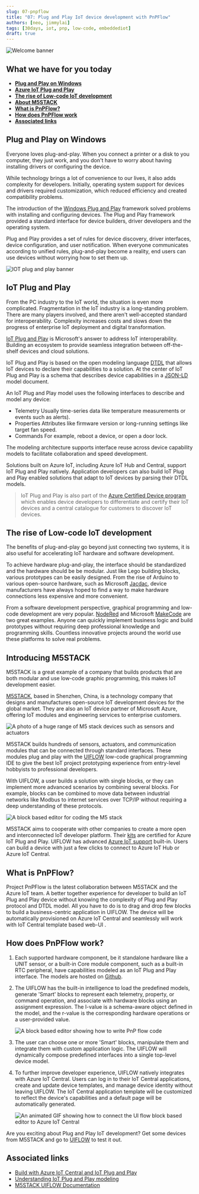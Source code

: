 ```yaml
---
slug: 07-pnpflow
title: "07: Plug and Play IoT device development with PnPFlow"
authors: [neo, jimmylai]
tags: [30days, iot, pnp, low-code, embeddediot]
draft: true
---
```


<head>
  <meta name="twitter:url" content="https://julyot.dev/blog/07-pnpflow" />
  <meta name="twitter:title" content="Plug and Play IoT device development with PnPFlow" />
  <meta name="twitter:description" content="Plug and Play IoT device development with PnPFlow" />
  <meta name="twitter:image" content="https://julyot.dev/img/png/JulyOT-banner-7-pnpflow.png" />
  <meta name="twitter:card" content="summary_large_image" />
  <meta name="twitter:creator" content="@jimbobbennett" />
  <meta name="twitter:site" content="@AzureAdvocates" />
  <link rel="canonical" href="https://julyot.dev/blog/07-pnpflow" />
</head>

![Welcome banner](/img/png/JulyOT-banner-7-pnpflow.png)

## What we have for you today

* [**Plug and Play on Windows**](#plug-and-play-story-on-windows)
* [**Azure IoT Plug and Play**](#azure-iot-plug-and-play)
* [**The rise of Low-code IoT development**](#the-rise-of-low-code-iot-development)
* [**About M5STACK**](#about-m5stack)
* [**What is PnPFlow?**](#what-is-pnpflow)
* [**How does PnPFlow work**](#how-does-pnpflow-work)
* [**Associated links**](#associated-links)

<!--TODO: Insert Youtube video here.-->

## Plug and Play on Windows

Everyone loves plug-and-play. When you connect a printer or a disk to you computer, they just work, and you don't have to worry about having installing drivers or configuring the device.

While technology brings a lot of convenience to our lives, it also adds complexity for developers. Initially, operating system support for devices and drivers required customization, which reduced efficiency and created compatibility problems.

The introduction of the [Windows Plug and Play](https://docs.microsoft.com/windows-hardware/drivers/kernel/introduction-to-plug-and-play?wt.mc_id=eventspg_16482_webpage_reactor) framework solved problems with installing and configuring devices. The Plug and Play framework provided a standard interface for device builders, driver developers and the operating system.

Plug and Play provides a set of rules for device discovery, driver interfaces, device configuration, and user notification. When everyone communicates according to unified rules, plug-and-play become a reality, end users can use devices without worrying how to set them up.

![IOT plug and play banner](/img/png/iotpnp.png)

## IoT Plug and Play

From the PC industry to the IoT world, the situation is even more complicated. Fragmentation in the IoT industry is a long-standing problem. There are many players involved, and there aren't well-accepted standard for interoperability. Complexity increases costs and slows down the progress of enterprise IoT deployment and digital transformation.

[IoT Plug and Play](https://docs.microsoft.com/azure/iot-develop/overview-iot-plug-and-play?wt.mc_id=eventspg_16482_webpage_reactor) is Microsoft's answer to address IoT interoperability. Building an ecosystem to provide seamless integration between off-the-shelf devices and cloud solutions.

IoT Plug and Play is based on the open modeling language [DTDL](https://github.com/Azure/opendigitaltwins-dtdl/blob/master/DTDL/v2/dtdlv2.md) that allows IoT devices to declare their capabilities to a solution. At the center of IoT Plug and Play is a schema that describes device capabilities in a [JSON-LD](https://json-ld.org/) model document.

An IoT Plug and Play model uses the following interfaces to describe and model any device:

* Telemetry
  Usually time-series data like temperature measurements or events such as alerts).
* Properties
  Attributes like firmware version or long-running settings like target fan speed.
* Commands
  For example, reboot a device, or open a door lock.

The modeling architecture supports interface reuse across device capability models to facilitate collaboration and speed development.

Solutions built on Azure IoT, including Azure IoT Hub and Central, support IoT Plug and Play natively. Application developers can also build IoT Plug and Play enabled solutions that adapt to IoT devices by parsing their DTDL models.

> IoT Plug and Play is also part of the [Azure Certified Device program](https://www.microsoft.com/azure/partners/azure-certified-device?wt.mc_id=eventspg_16482_webpage_reactor) which enables device developers to differentiate and certify their IoT devices and a central catalogue for customers to discover IoT devices.

## The rise of Low-code IoT development

The benefits of plug-and-play go beyond just connecting two systems, it is also useful for accelerating IoT hardware and software development.

To achieve hardware plug-and-play, the interface should be standardized and the hardware should be be modular. Just like Lego building blocks, various prototypes can be easily designed. From the rise of Arduino to various open-source hardware, such as Microsoft [Jacdac](https://microsoft.github.io/jacdac-docs/), device manufacturers have always hoped to find a way to make hardware connections less expensive and more convenient.

From a software development perspective, graphical programming and low-code development are very popular. [NodeRed](https://nodered.org/) and Microsoft [MakeCode](https://www.microsoft.com/makecode?wt.mc_id=eventspg_16482_webpage_reactor) are two great examples. Anyone can quickly implement business logic and build prototypes without requiring deep professional knowledge and programming skills. Countless innovative projects around the world use these platforms to solve real problems.

## Introducing M5STACK

M5STACK is a great example of a company that builds products that are both modular and use low-code graphic programming, this makes IoT development easier.

[M5STACK](https://m5stack.com/), based in Shenzhen, China, is a technology company that designs and manufactures open-source IoT development devices for the global market. They are also an IoT device partner of Microsoft Azure, offering IoT modules and engineering services to enterprise customers.

![A photo of a huge range of M5 stack devices such as sensors and actuators](/img/png/m5stackdevice.png)

M5STACK builds hundreds of sensors, actuators, and communication modules that can be connected through standard interfaces. These modules plug and play with the [UIFLOW](https://flow.m5stack.com) low-code graphical programming IDE to give the best IoT project prototyping experience from entry-level hobbyists to professional developers.

With UIFLOW, a user builds a solution with single blocks, or they can implement more advanced scenarios by combining several blocks. For example, blocks can be combined to move data between industrial networks like Modbus to internet services over TCP/IP without requiring a deep understanding of these protocols.

![A block based editor for coding the M5 stack](/img/png/uiflow.png)

M5STACK aims to cooperate with other companies to create a more open and interconnected IoT developer platform. Their [kits](https://devicecatalog.azure.com/devices/84fe4cc3-cdf1-48a1-8b58-07685890f359) are certified for Azure IoT Plug and Play. UIFLOW has advanced [Azure IoT support](https://docs.m5stack.com/en/uiflow/iotcloud/azure) built-in.  Users can build a device with just a few clicks to connect to Azure IoT Hub or Azure IoT Central.

## What is PnPFlow?

Project PnPFlow is the latest collaboration between M5STACK and the Azure IoT team. A better together experience for developer to build an IoT Plug and Play device without knowing the complexity of Plug and Play protocol and DTDL model. All you have to do is to drag and drop few blocks to build a business-centric application in UIFLOW. The device will be automatically provisioned on Azure IoT Central and seamlessly will work with IoT Central template based web-UI .

## How does PnPFlow work?

1. Each supported hardware component, be it standalone hardware like a UNIT sensor, or a built-in Core module component, such as a built-in RTC peripheral, have capabilities modeled as an IoT Plug and Play interface. The models are hosted on [Github](https://github.com/m5stack/M5-iot-plugandplay-models).

2. The UIFLOW has the built-in intelligence to load the predefined models, generate 'Smart' blocks to represent each telemetry, property, or command operation, and associate with hardware blocks using an assignment expression. The l-value is a schema-aware object defined in the model, and the r-value is the corresponding hardware operations or a user-provided value.

    ![A block based editor showing how to write PnP flow code](/img/png/pnpflowblock.png)

3. The user can choose one or more 'Smart' blocks, manipulate them and integrate them with custom application logic. The UIFLOW will dynamically compose predefined interfaces into a single top-level device model.

4. To further improve developer experience, UIFLOW  natively integrates with Azure IoT Central. Users can log in to their IoT Central applications, create and update device templates, and manage device identity without leaving UIFLOW. The IoT Central application template will be customized to reflect the device's capabilities and a default page will be automatically generated.

    ![An animated GIF showing how to connect the UI flow block based editor to Azure IoT Central](/img/gif/pnpflow-iotcentral.gif)

Are you exciting about Plug and Play IoT development? Get some devices from M5STACK and go to [UIFLOW](https://flow.m5stack.com) to test it out.

## Associated links

* [Build with Azure IoT Central and IoT Plug and Play](https://azure.microsoft.com/en-us/blog/build-with-azure-iot-central-and-iot-plug-and-play/?wt.mc_id=eventspg_16482_webpage_reactor)
* [Understanding IoT Plug and Play modeling](https://docs.microsoft.com/azure/iot-develop/concepts-modeling-guide?wt.mc_id=eventspg_16482_webpage_reactor)
* [M5STACK UIFLOW Documentation](https://docs.m5stack.com/en/quick_start/m5core/uiflow)
